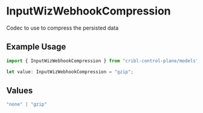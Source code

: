 # InputWizWebhookCompression

Codec to use to compress the persisted data

## Example Usage

```typescript
import { InputWizWebhookCompression } from "cribl-control-plane/models";

let value: InputWizWebhookCompression = "gzip";
```

## Values

```typescript
"none" | "gzip"
```